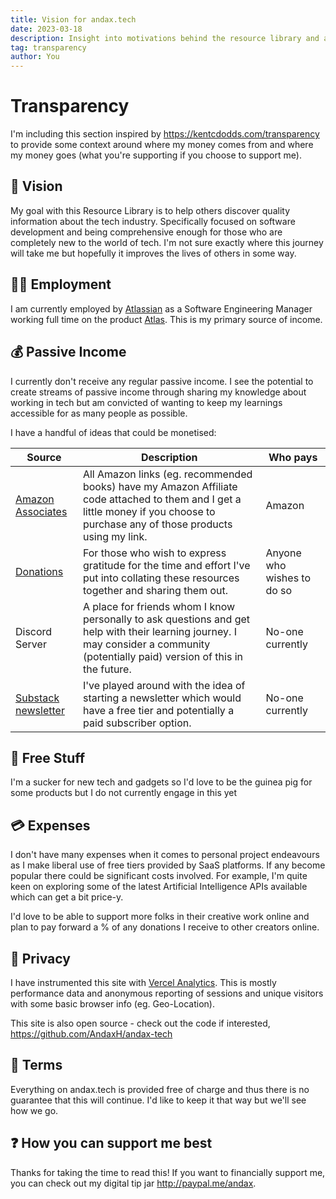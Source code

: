 ```yaml
---
title: Vision for andax.tech
date: 2023-03-18
description: Insight into motivations behind the resource library and any money involved
tag: transparency
author: You
---
```


# Transparency

I'm including this section inspired by https://kentcdodds.com/transparency to provide some context around where my money comes from and where my money goes (what you're supporting if you choose to support me).

## 🚀 Vision

My goal with this Resource Library is to help others discover quality information about the tech industry. Specifically focused on software development and being comprehensive enough for those who are completely new to the world of tech. I'm not sure exactly where this journey will take me but hopefully it improves the lives of others in some way.

## 👨‍💻 Employment

I am currently employed by [Atlassian](https://www.atlassian.com/) as a Software Engineering Manager working full time on the product [Atlas](https://www.atlassian.com/software/atlas). This is my primary source of income.

## 💰 Passive Income

I currently don't receive any regular passive income. I see the potential to create streams of passive income through sharing my knowledge about working in tech but am convicted of wanting to keep my learnings accessible for as many people as possible.

I have a handful of ideas that could be monetised:

| Source                                                                         | Description                                                                                                                                                                        | Who pays                   |
| ------------------------------------------------------------------------------ | ---------------------------------------------------------------------------------------------------------------------------------------------------------------------------------- | -------------------------- |
| [Amazon Associates](https://affiliate-program.amazon.com.au/?tag=andaxtech-22) | All Amazon links (eg. recommended books) have my Amazon Affiliate code attached to them and I get a little money if you choose to purchase any of those products using my link.    | Amazon                     |
| [Donations](https://www.paypal.com/paypalme/andax)                             | For those who wish to express gratitude for the time and effort I've put into collating these resources together and sharing them out.                                             | Anyone who wishes to do so |
| Discord Server                                                                 | A place for friends whom I know personally to ask questions and get help with their learning journey. I may consider a community (potentially paid) version of this in the future. | No-one currently           |
| [Substack newsletter](https://substack.com/)                                   | I've played around with the idea of starting a newsletter which would have a free tier and potentially a paid subscriber option.                                                   | No-one currently           |

## 👀 Free Stuff

I'm a sucker for new tech and gadgets so I'd love to be the guinea pig for some products but I do not currently engage in this yet

## 💳 Expenses

I don't have many expenses when it comes to personal project endeavours as I make liberal use of free tiers provided by SaaS platforms. If any become popular there could be significant costs involved. For example, I'm quite keen on exploring some of the latest Artificial Intelligence APIs available which can get a bit price-y.

I'd love to be able to support more folks in their creative work online and plan to pay forward a % of any donations I receive to other creators online.

## 🔐 Privacy

I have instrumented this site with [Vercel Analytics](https://vercel.com/analytics). This is mostly performance data and anonymous reporting of sessions and unique visitors with some basic browser info (eg. Geo-Location).

This site is also open source - check out the code if interested, https://github.com/AndaxH/andax-tech

## 📄 Terms

Everything on andax.tech is provided free of charge and thus there is no guarantee that this will continue. I'd like to keep it that way but we'll see how we go.

## ❓ How you can support me best

Thanks for taking the time to read this! If you want to financially support me, you can check out my digital tip jar http://paypal.me/andax.
